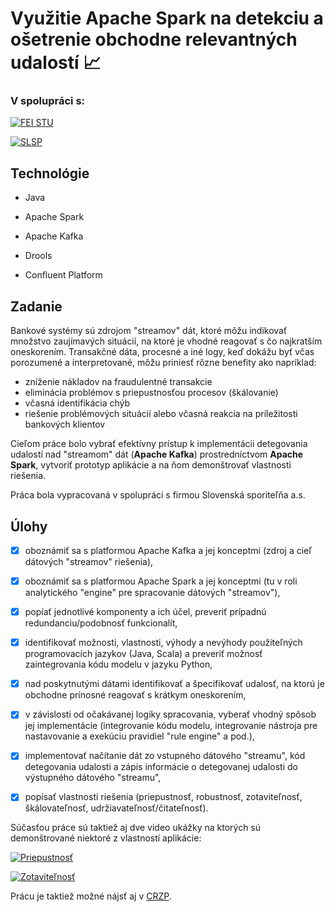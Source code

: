 
# Využitie Apache Spark na detekciu a ošetrenie obchodne relevantných udalostí 📈

### V spolupráci s:

[![FEI STU](https://i.imgur.com/qlXeryE.png)](https://www.fei.stuba.sk/)

[![SLSP](https://i.imgur.com/muHN2uS.png)](https://www.slsp.sk/sk/ludia)  
   
## Technológie

- Java

- Apache Spark

- Apache Kafka

- Drools

- Confluent Platform


## Zadanie
Bankové systémy sú zdrojom "streamov" dát, ktoré môžu indikovať množstvo zaujímavých situácií, na ktoré je vhodné reagovať s čo najkratším oneskorením. Transakčné dáta, procesné a iné logy, keď dokážu byť včas porozumené a interpretované, môžu priniesť rôzne benefity ako napríklad:

- zníženie nákladov na fraudulentné transakcie
- eliminácia problémov s priepustnosťou procesov (škálovanie)
- včasná identifikácia chýb
- riešenie problémových situácií alebo včasná reakcia na príležitosti bankových klientov

Cieľom práce bolo vybrať efektívny prístup k implementácii detegovania udalostí nad "streamom" dát (**Apache Kafka**) prostredníctvom **Apache Spark**, vytvoriť prototyp aplikácie a na ňom demonštrovať vlastnosti riešenia.

Práca bola vypracovaná v spolupráci s firmou Slovenská sporiteľňa a.s.

## Úlohy

-  [X] oboznámiť sa s platformou Apache Kafka a jej konceptmi (zdroj a cieľ dátových "streamov" riešenia),

-  [X] oboznámiť sa s platformou Apache Spark a jej konceptmi (tu v roli analytického "engine" pre spracovanie dátových "streamov"),
-  [X] popíať jednotlivé komponenty a ich účel, preveriť prípadnú redundanciu/podobnosť funkcionalít,
-  [X] identifikovať možnosti, vlastnosti, výhody a nevýhody použiteľných programovacích jazykov (Java, Scala) a preveriť možnosť zaintegrovania kódu modelu v jazyku Python,
-  [X] nad poskytnutými dátami identifikovať a špecifikovať udalosť, na ktorú je obchodne prínosné reagovať s krátkym oneskorením,
-  [X] v závislosti od očakávanej logiky spracovania, vyberať vhodný spôsob jej implementácie (integrovanie kódu modelu, integrovanie nástroja pre nastavovanie a exekúciu pravidiel "rule engine" a pod.),
-  [X] implementovať načítanie dát zo vstupného dátového "streamu", kód detegovania udalosti a zápis informácie o detegovanej udalosti do výstupného dátového "streamu",
-  [X] popísať vlastnosti riešenia (priepustnosť, robustnosť, zotaviteľnosť, škálovateľnosť, udržiavateľnosť/čitateľnosť).

Súčasťou práce sú taktiež aj dve video ukážky na ktorých sú demonštrované niektoré z vlastností aplikácie:

[![Priepustnosť](https://i.imgur.com/md87U2R.jpg)](https://drive.google.com/file/d/1nxrPASZ97A2IgC0b89G6MX7ZAnPT1cLY/view?usp=sharing)

[![Zotaviteľnosť](https://i.imgur.com/GjKYFAT.jpg)](https://drive.google.com/file/d/1lxhnoP3-2xS_kgKfEozJSqCeFmcfhul5/view?usp=sharing)

Prácu je taktiež možné nájsť aj v [CRZP](https://opac.crzp.sk/?fn=detailBiblioForm&sid=64930206F366C8E34104E4C607D8).

